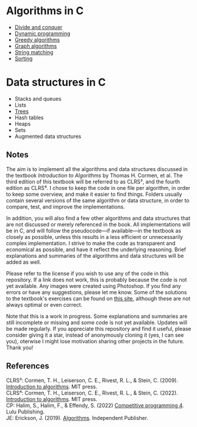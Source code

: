 # Algorithms in C

* [Divide and conquer](https://github.com/pl3onasm/Algorithms/tree/main/algorithms/divide-and-conquer)
* [Dynamic programming](https://github.com/pl3onasm/Algorithms/tree/main/algorithms/dynamic-programming)
* [Greedy algorithms](https://github.com/pl3onasm/AADS/tree/main/algorithms/greedy)
* [Graph algorithms](https://github.com/pl3onasm/AADS/tree/main/algorithms/graphs)
* [String matching](https://github.com/pl3onasm/AADS/tree/main/algorithms/string-matching)
* [Sorting](https://github.com/pl3onasm/Algorithms-and-data-structures/tree/main/algorithms/sorting)

# Data structures in C

* Stacks and queues
* Lists
* [Trees](https://github.com/pl3onasm/Algorithms-and-data-structures/tree/main/datastructures/trees)
* Hash tables
* Heaps
* Sets
* Augmented data structures

## Notes

The aim is to implement all the algorithms and data structures discussed in the textbook *Introduction to Algorithms* by Thomas H. Cormen, et al. The third edition of this textbook will be referred to as CLRS³, and the fourth edition as CLRS⁴. I chose to keep the code in one file per algorithm, in order to keep some overview, and make it easier to find things. Folders usually contain several versions of the same algorithm or data structure, in order to compare, test, and improve the implementations.

In addition, you will also find a few other algorithms and data structures that are not discussed or merely referenced in the book. All implementations will be in C, and will follow the pseudocode—if available—in the textbook as closely as possible, unless this results in a less efficient or unnecessarily complex implementation. I strive to make the code as transparent and economical as possible, and have it reflect the underlying reasoning. Brief explanations and summaries of the algorithms and data structures will be added as well.  

Please refer to the license if you wish to use any of the code in this repository. If a link does not work, this is probably because the code is not yet available. Any images were created using Photoshop. If you find any errors or have any suggestions, please let me know. Some of the solutions to the textbook's exercises can be found on [this site](https://walkccc.me/CLRS/), although these are not always optimal or even correct.

Note that this is a work in progress. Some explanations and summaries are still incomplete or missing and some code is not yet available. Updates will be made regularly. If you appreciate this repository and find it useful, please consider giving it a star, instead of anonymously cloning it (yes, I can see you), oterwise I might lose motivation sharing other projects in the future. Thank you!

## References

CLRS³: Cormen, T. H., Leiserson, C. E., Rivest, R. L., & Stein, C. (2009). [Introduction to algorithms](https://mitpress.mit.edu/9780262533058/introduction-to-algorithms/). MIT press.  
CLRS⁴: Cormen, T. H., Leiserson, C. E., Rivest, R. L., & Stein, C. (2022). [Introduction to algorithms](http://mitpress.mit.edu/9780262046305/introduction-to-algorithms/). MIT press.  
CP: Halim, S., Halim, F., & Effendy, S. (2022) [Competitive programming 4](https://cpbook.net/details?cp=4). Lulu Publishing.  
JE: Erickson, J. (2019). [Algorithms](https://github.com/jeffgerickson/algorithms/blob/master/Algorithms-JeffE.pdf). Independent Publisher.  
